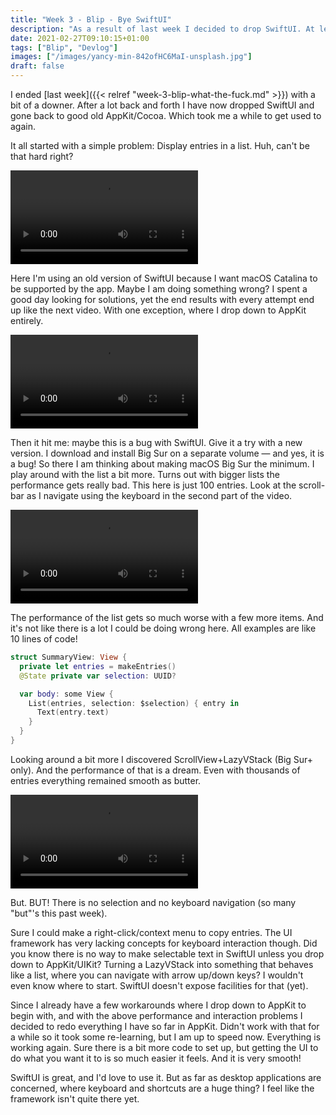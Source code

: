 ```yaml
---
title: "Week 3 - Blip - Bye SwiftUI"
description: "As a result of last week I decided to drop SwiftUI. At least for now"
date: 2021-02-27T09:10:15+01:00
tags: ["Blip", "Devlog"]
images: ["/images/yancy-min-842ofHC6MaI-unsplash.jpg"]
draft: false
---
```


I ended [last week]({{< relref "week-3-blip-what-the-fuck.md" >}}) with a bit of a downer. After a lot back and forth I have now dropped SwiftUI and gone back to good old AppKit/Cocoa. Which took me a while to get used to again.<!--more-->

It all started with a simple problem: Display entries in a list. Huh, can't be that hard right?

![showing a list of text in a window with a scrollbar, as the window resizes text gets truncated](/videos/lists-old-SwiftUI-no-resize.mp4)

Here I'm using an old version of SwiftUI because I want macOS Catalina to be supported by the app. Maybe I am doing something wrong? I spent a good day looking for solutions, yet the end results with every attempt end up like the next video. With one exception, where I drop down to AppKit entirely.

![same list as in the above video, but as the window resizes text re-flows but lines get cut off and become unreadable](/videos/lists-old-SwiftUI-broken-resize.mp4)

Then it hit me: maybe this is a bug with SwiftUI. Give it a try with a new version. I download and install  Big Sur on a separate volume — and yes, it is a bug! So there I am thinking about making macOS Big Sur the minimum. I play around with the list a bit more. Turns out with bigger lists the performance gets really bad. This here is just 100 entries. Look at the scroll-bar as I navigate using the keyboard in the second part of the video.

![same list again, resizing works as expected, but as I scroll through the list the animation gets choppy and the scroll-bar indicator jumps around like crazy](/videos/lists-new-SwiftUI-broken-scroll.mp4)

The performance of the list gets so much worse with a few more items. And it's not like there is a lot I could be doing wrong here. All examples are like 10 lines of code!

```swift
struct SummaryView: View {
  private let entries = makeEntries()
  @State private var selection: UUID?

  var body: some View {
    List(entries, selection: $selection) { entry in
      Text(entry.text)
    }
  }
}
```

Looking around a bit more I discovered ScrollView+LazyVStack (Big Sur+ only). And the performance of that is a dream. Even with thousands of entries everything remained smooth as butter.

![same list once more, this time using a lazy-v-stack in SwiftUI and performance is great](/videos/lists-lazyVStack.mp4)

But. BUT! There is no selection and no keyboard navigation (so many "but"'s this past week).

Sure I could make a right-click/context menu to copy entries. The UI framework has very lacking concepts for keyboard interaction though. Did you know there is no way to make selectable text in SwiftUI unless you drop down to AppKit/UIKit? Turning a LazyVStack into something that behaves like a list, where you can navigate with arrow up/down keys? I wouldn't even know where to start. SwiftUI doesn't expose facilities for that (yet).

Since I already have a few workarounds where I drop down to AppKit to begin with, and with the above performance and interaction problems I decided to redo everything I have so far in AppKit. Didn't work with that for a while so it took some re-learning, but I am up to speed now. Everything is working again. Sure there is a bit more code to set up, but getting the UI to do what you want it to is so much easier it feels. And it is very smooth!

SwiftUI is great, and I'd love to use it. But as far as desktop applications are concerned, where keyboard and shortcuts are a huge thing? I feel like the framework isn't quite there yet.
